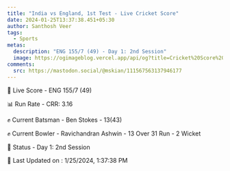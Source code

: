 ```yaml
---
title: "India vs England, 1st Test - Live Cricket Score"
date: 2024-01-25T13:37:38.451+05:30
author: Santhosh Veer
tags:
  - Sports
metas:
  description: "ENG 155/7 (49) - Day 1: 2nd Session"
  image: https://ogimageblog.vercel.app/api/og?title=Cricket%20Score%20%F0%9F%8F%8F
comments:
  src: https://mastodon.social/@mskian/111567563137946177
---
```


🔴 Live Score - ENG 155/7 (49)  

📊 Run Rate - CRR: 3.16  

✊ Current Batsman - Ben Stokes - 13(43)  

✊ Current Bowler - Ravichandran Ashwin - 13 Over 31 Run - 2 Wicket  

📑 Status - Day 1: 2nd Session

<!--more-->

📝 Last Updated on : 1/25/2024, 1:37:38 PM
